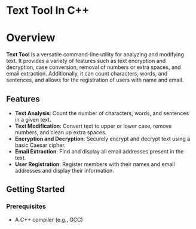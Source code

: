 # Text Tool In C++

# Overview

**Text Tool** is a versatile command-line utility for analyzing and modifying text. It provides a variety of features such as text encryption and decryption, case conversion, removal of numbers or extra spaces, and email extraction. Additionally, it can count characters, words, and sentences, and allows for the registration of users with name and email.

## Features

- **Text Analysis**: Count the number of characters, words, and sentences in a given text.
- **Text Modification**: Convert text to upper or lower case, remove numbers, and clean up extra spaces.
- **Encryption and Decryption**: Securely encrypt and decrypt text using a basic Caesar cipher.
- **Email Extraction**: Find and display all email addresses present in the text.
- **User Registration**: Register members with their names and email addresses and display their information.

## Getting Started

### Prerequisites
- A C++ compiler (e.g., GCC)
